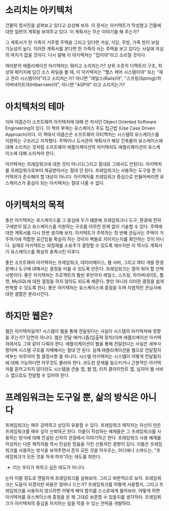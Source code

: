 # **소리치는 아키텍처**  
건물의 청사진을 살펴보고 있다고 상상해 보자. 이 문서는 아키텍트가 작성했고 건물에 대한 일련의 계획을 보여주고 있다. 이 계획서는 무슨 이야기를 
해 주는가?  
  
그 계획서가 한 가족이 거주할 주택을 그리고 있다면 거실, 식당, 주방, 가족 방이 보일 가능성이 높다. 이러한 계획서를 본다면 한 가족이 사는 주택을 
보고 있다는 사실에 의심의 여지가 없을 것이다. 다시 말해 이 아키텍처는 "집이야"라고 소리칠 것이다.  
  
여러분의 애플리케이션 아키텍처는 뭐라고 소리치는가? 상위 수준의 디렉토리 구조, 최상위 패키지에 담긴 소스 파일을 볼 때, 이 아키텍처는 "헬스 케어 시스템이야" 
또는 "재고 관리 시스템이야"라고 소리치는가? 아니면 "레일스(Rails)야", "스프링(Spring)/하이버네이트야(Hibernate)야", 아니면 "ASP야" 라고 
소리치는가?  
  
# **아치텍처의 테마**  
이바 야콥슨이 소프트웨어 아키텍처에 대해 쓴 저서인 Object Oriented Software Engineering이 있다. 이 책의 부제는 유스케이스 주도 접근법
(Use Case Driven Approach)이다. 이 책에서 야콥슨은 소프트웨어 아티첵처는 시스템의 유스케이스를 지원하는 구조라고 지적했다. 주택이나 도서관의 
계획서가 해당 건축물의 유스케이스에 대해 소리치는 것처럼 소프트웨어 애플리케이션의 아키텍처도 애플리케이션의 유스케이스에 대해 소리쳐야 한다.  
  
아키텍처는 프레임워크에 대한 것이 아니다(그리고 절대로 그래서도 안된다). 아키텍처를 프레임워크로부터 제공받아서는 절대 안 된다. 프레임워크는 
사용하는 도구일 뿐 아키텍처가 준수해야 할 대상이 아니다. 아키텍처를 프레임워크 중심으로 만들어버리면 유스케이스가 중심이 되는 아키텍처는 절대 
나올 수 없다.  
  
# **아키텍처의 목적**  
좋은 아키텍처는 유스케이스를 그 중심에 두기 떄문에 프레임워크나 도구, 환경에 전혀 구애받지 않고 유스케이스를 지원하는 구조를 아무런 문제 없이 
기술할 수 있다. 주택에 대한 계획서를 다시 한번 생각해 보자. 아키텍트가 주목하는 첫 번째 관심사는 주택이 거주하기에 적합한 공간임을 확실히 하는 
것이지 벽돌로 지어지는지를 확인하는 것이 아니다. 실제로 아키텍트는 외장재를 소유주가 결정할 수 있도록 애쓰지만 이 역시도 계획서가 유스케이스를 
확실히 충족시킨 이후다.  
  
좋은 소프트웨어 아키텍처는 프레임워크, 데이터베이스, 웹 서버, 그리고 여타 개발 환경 문제나 도구에 대해서는 결정을 미룰 수 있도록 만든다. 프레임워크는 
열어 둬야 할 선택사항이다. 좋은 아키텍처는 프로젝트의 훨씬 후반까지 레일스, 스프링, 하이버네이트, 톰캣, MySQL에 대한 결정을 하지 않아도 되도록 
해준다. 뿐만 아니라 이러한 결정을 쉽게 번복할 수 있도록 한다. 좋은 아키텍처는 유스케이스에 중점을 두며 지엽적인 관심사에 대한 결합은 분리시킨다.  
  
# **하지만 웹은?**  
웹은 아키텍처일까? 시스템이 웹을 통해 전달된다는 사실이 시스템의 아키텍처에 영향을 주는가? 당연히 아니다. 웹은 전달 메커니즘(입출력 장치)이며 
애플리케이션 아키텍처에서도 그와 같이 다뤄야 한다. 애플리케이션이 웹을 통해 전달된다는 사실은 세부사항이며 시스템 구조를 지배해서는 절대 안 된다. 
실제 애플리케이션을 웹으로 전달할지 여부는 미루어야 할 결정사항 중 하나다. 시스템 아키텍처는 시스템이 어떻게 전달될지에 대해 가능하다면 아무것도 
몰라야 한다. 과도한 문제를 일으키거나 근본적인 아키텍처를 뜯어고치지 않더라도 시스템을 콘솔 앱, 웹 앱, 리치 클라이언트 앱, 심지어 웹 서비스 
앱으로도 전달할 수 있어야 한다.  
  
# **프레임워크는 도구일 뿐, 삶의 방식은 아니다**  
프레임워크는 매우 강력하고 상당히 유용할 수 있다. 프레임워크 제작자는 자신이 만든 프레임워크를 매우 깊이 신뢰하곤 한다. 이들이 작성하는 예제들은 
그 프레임워크를 사용하는 방식에 대해 진실된 신자의 관점에서 이야기하곤 한다. 프레임워크 사용 예제를 작성하는 다른 제작자들 역시 진실된 믿음을 
가진 신봉자인 경향이 있다. 이들은 프레임워크를 사용하는 방식을 보여주면서 흔히 모든 것을 아우르는, 어디에나 스며드는, "프레임워크가 모든 것을 
하게 하자"라는 태도를 취한다.  
  
- 이는 우리가 취하고 싶은 태도가 아니다.  
  
눈아 이팔 정도로 면밀하게 프레임워크를 살펴보자. 그리고 비판적으로 보자. 프레임워크는 도움이 되겠지만 비용은 얼마나 드는가? 프레임워크를 어떻게 
사용할지, 그리고 프레임워크를 사용하지 않으려면 어떻게 해야 할지를 스스로에게 물어보라. 어떻게 하면 아키텍처를 유스케이스에 중점을 둔 채 그대로 
보존할 수 있을지를 생각하라. 프레임워크가 아키텍처의 중심을 차지하는 일을 막을 수 있는 전략을 개발하라.  
  
